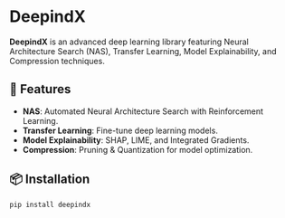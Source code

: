 # DeepindX

**DeepindX** is an advanced deep learning library featuring Neural Architecture Search (NAS), Transfer Learning, Model Explainability, and Compression techniques.

## 🚀 Features
- **NAS**: Automated Neural Architecture Search with Reinforcement Learning.
- **Transfer Learning**: Fine-tune deep learning models.
- **Model Explainability**: SHAP, LIME, and Integrated Gradients.
- **Compression**: Pruning & Quantization for model optimization.

## 📦 Installation
```bash
pip install deepindx
